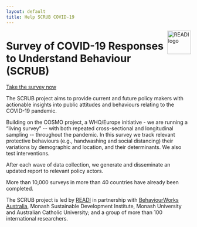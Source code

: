 ```yaml
---
layout: default
title: Help SCRUB COVID-19
---
```


<img src="/assets/noun_Target_804778.png" alt="READI logo" title="READI logo" style="width: 64px; float: right; margin: 0;"> 

# Survey of COVID-19 Responses to Understand Behaviour (SCRUB)

<a href="https://monash.az1.qualtrics.com/jfe/form/SV_9oDWE8BbT35lfO5?SOURCE=scrubcovid19.org" class="myButton" style=" text-align: center">Take the survey now</a>

The SCRUB project aims to provide current and future policy makers with actionable insights into public attitudes and behaviours relating to the COVID-19 pandemic.

Building on the COSMO project, a WHO/Europe initiative - we are running a “living survey” -- with both repeated cross-sectional and longitudinal sampling --  throughout the pandemic. In this survey we track relevant protective behaviours (e.g., handwashing and social distancing) their variations by demographic and location, and their determinants. We also test interventions.

After each wave of data collection, we generate and disseminate an updated report to relevant policy actors. 

More than 10,000 surveys in more than 40 countries have already been completed.

The SCRUB project is led by [READI](https://www.readiresearch.org/) in partnership with [BehaviourWorks Australia](https://behaviourworksaustralia.org), Monash Sustainable Development Institute, Monash University and Australian Catholic University; and a group of more than 100 international researchers.
